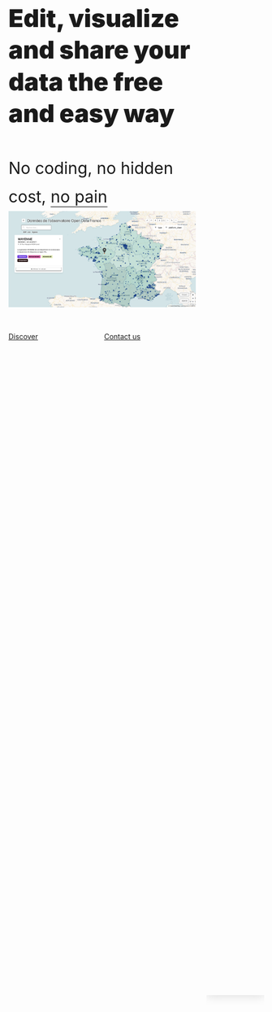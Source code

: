 <div 
  class="columns is-8 mt-3 mb-6 px-3 is-align-items-center"
  style="min-height: 80vh;">
  <div
    class="column is-6">
    <p
      class="title"
      style="font-weight: 900; line-height: 1.3; font-size: 3rem;">
      Edit, visualize and share your data
      the free and easy way
    </p>
    <p
      class="subtitle mt-4 mb-6"
      style="font-weight: 400; line-height: 1.75; font-size: 2rem;">
      No coding,
      no hidden cost,
      <span
        style="border-bottom: 1px solid black;">
        no pain
      </span>
      <img
        class="is-hidden-tablet mt-6"
        src="https://raw.githubusercontent.com/multi-coop/datami-website-content/main/images/screenshots/gitfile-csv-preview-map-01.png"
        alt="MULTIFILES WIDGET"/>
    </p>
    <div class="columns mt-6">
      <div class="column is-6">
        <a
          href="#section-landing-simplify"
          class="button is-dark is-large is-fullwidth"
          type="button"
          style="box-shadow: -5px 5px 5px #D7D7D7">
          <span class="has-text-white">
            <span>
              Discover
            </span>
          </span>
        </a>
      </div>
      <div class="column is-6">
        <a
          href="mailto:contact@multi.coop"
          class="button is-dark is-large is-fullwidth"
          type="button"
          style="box-shadow: -5px 5px 5px #D7D7D7">
          <span class="has-text-white">
            <span>
              Contact us
            </span>
          </span>
        </a>
      </div>
    </div>
  </div>
  <div class="column is-6">
    <article
      class="notification has-background-white-ter px-0 py-0"
      style="box-shadow: 0 0 20px #D7D7D7;">
      <div
        class="content is-hidden-mobile"
        style="
          width: 50vw;
          height: 100%;
          min-height: 50vh;
          background-image: url('https://raw.githubusercontent.com/multi-coop/datami-website-content/main/images/screenshots/gitfile-csv-preview-map-01.png');
          background-size: cover;
          background-repeat: no-repeat;
          background-position: 0% 0%;">
      </div>
    </article>
  </div>
</div>
